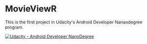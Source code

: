 # MovieViewR

This is the first project in Udacity's Android Developer Nanaodegree program.

[![Udacity - Android Developer NanoDegree](https://s3.amazonaws.com/udacity-sdc/github/shield-carnd.svg)](https://www.udacity.com/course/android-developer-nanodegree-by-google--nd801)
